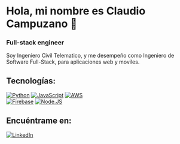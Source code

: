 # Hola, mi nombre es Claudio Campuzano 👋
### Full-stack engineer

Soy Ingeniero Civil Telematico, y me desempeño como Ingeniero de Software Full-Stack, para aplicaciones web y moviles.

## Tecnologías:
[![Python](https://img.shields.io/badge/Python-yellow?style=for-the-badge&logo=python&logoColor=white&labelColor=101010)]()
[![JavaScript](https://img.shields.io/badge/JavaScript-F7DF1E?style=for-the-badge&logo=javascript&logoColor=white&labelColor=101010)]()
[![AWS](https://img.shields.io/badge/AWS-232F3E?style=for-the-badge&logo=amazon-aws&logoColor=white&labelColor=101010)]()
</br>
[![Firebase](https://img.shields.io/badge/Firebase-FFCA28?style=for-the-badge&logo=firebase&logoColor=white&labelColor=101010)]()
[![Node.JS](https://img.shields.io/badge/Node.JS-339933?style=for-the-badge&logo=node.js&logoColor=white&labelColor=101010)]()
</br>
## Encuéntrame en:
[![LinkedIn](https://img.shields.io/badge/LinkedIn-Claudio_Campuzano-0077B5?style=for-the-badge&logo=linkedin&logoColor=white&labelColor=101010)]([https://www.linkedin.com/in/claudiocampuzano](https://www.linkedin.com/in/claudiocampuzano/))
